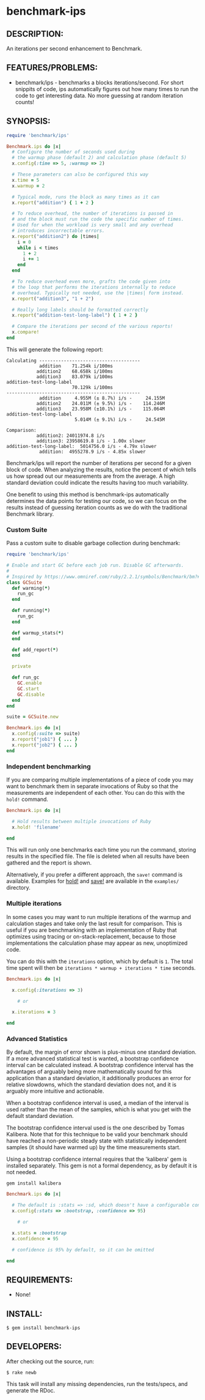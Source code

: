# benchmark-ips


## DESCRIPTION:

An iterations per second enhancement to Benchmark.

## FEATURES/PROBLEMS:

 * benchmark/ips - benchmarks a blocks iterations/second. For short snippits
   of code, ips automatically figures out how many times to run the code
   to get interesting data. No more guessing at random iteration counts!

## SYNOPSIS:

```ruby
require 'benchmark/ips'

Benchmark.ips do |x|
  # Configure the number of seconds used during
  # the warmup phase (default 2) and calculation phase (default 5)
  x.config(:time => 5, :warmup => 2)

  # These parameters can also be configured this way
  x.time = 5
  x.warmup = 2

  # Typical mode, runs the block as many times as it can
  x.report("addition") { 1 + 2 }

  # To reduce overhead, the number of iterations is passed in
  # and the block must run the code the specific number of times.
  # Used for when the workload is very small and any overhead
  # introduces incorrectable errors.
  x.report("addition2") do |times|
    i = 0
    while i < times
      1 + 2
      i += 1
    end
  end

  # To reduce overhead even more, grafts the code given into
  # the loop that performs the iterations internally to reduce
  # overhead. Typically not needed, use the |times| form instead.
  x.report("addition3", "1 + 2")

  # Really long labels should be formatted correctly
  x.report("addition-test-long-label") { 1 + 2 }

  # Compare the iterations per second of the various reports!
  x.compare!
end
```

This will generate the following report:

```
Calculating -------------------------------------
            addition    71.254k i/100ms
           addition2    68.658k i/100ms
           addition3    83.079k i/100ms
addition-test-long-label
                        70.129k i/100ms
-------------------------------------------------
            addition     4.955M (± 8.7%) i/s -     24.155M
           addition2    24.011M (± 9.5%) i/s -    114.246M
           addition3    23.958M (±10.1%) i/s -    115.064M
addition-test-long-label
                         5.014M (± 9.1%) i/s -     24.545M

Comparison:
           addition2: 24011974.8 i/s
           addition3: 23958619.8 i/s - 1.00x slower
addition-test-long-label:  5014756.0 i/s - 4.79x slower
            addition:  4955278.9 i/s - 4.85x slower
```

Benchmark/ips will report the number of iterations per second for a given block
of code. When analyzing the results, notice the percent of which tells us how
spread out our measurements are from the average. A high standard deviation
could indicate the results having too much variability.

One benefit to using this method is benchmark-ips automatically determines the
data points for testing our code, so we can focus on the results instead of
guessing iteration counts as we do with the traditional Benchmark library.

### Custom Suite

Pass a custom suite to disable garbage collection during benchmark:

```ruby
require 'benchmark/ips'

# Enable and start GC before each job run. Disable GC afterwards.
#
# Inspired by https://www.omniref.com/ruby/2.2.1/symbols/Benchmark/bm?#annotation=4095926&line=182
class GCSuite
  def warming(*)
    run_gc
  end

  def running(*)
    run_gc
  end

  def warmup_stats(*)
  end

  def add_report(*)
  end

  private

  def run_gc
    GC.enable
    GC.start
    GC.disable
  end
end

suite = GCSuite.new

Benchmark.ips do |x|
  x.config(:suite => suite)
  x.report("job1") { ... }
  x.report("job2") { ... }
end
```

### Independent benchmarking

If you are comparing multiple implementations of a piece of code you may want
to benchmark them in separate invocations of Ruby so that the measurements
are independent of each other. You can do this with the `hold!` command.

```ruby
Benchmark.ips do |x|

  # Hold results between multiple invocations of Ruby
  x.hold! 'filename'

end
```

This will run only one benchmarks each time you run the command, storing
results in the specified file. The file is deleted when all results have been
gathered and the report is shown.

Alternatively, if you prefer a different approach, the `save!` command is
available. Examples for [hold!](examples/hold.rb) and [save!](examples/save.rb) are available in
the `examples/` directory.


### Multiple iterations

In some cases you may want to run multiple iterations of the warmup and
calculation stages and take only the last result for comparison. This is useful
if you are benchmarking with an implementation of Ruby that optimizes using
tracing or on-stack-replacement, because to those implementations the
calculation phase may appear as new, unoptimized code.

You can do this with the `iterations` option, which by default is `1`. The
total time spent will then be `iterations * warmup + iterations * time` seconds.

```ruby
Benchmark.ips do |x|

  x.config(:iterations => 3)

    # or

  x.iterations = 3

end
```

### Advanced Statistics

By default, the margin of error shown is plus-minus one standard deviation. If
a more advanced statistical test is wanted, a bootstrap confidence interval
can be calculated instead. A bootstrap confidence interval has the advantages of
arguably being more mathematically sound for this application than a standard
deviation, it additionally produces an error for relative slowdowns, which the
standard deviation does not, and it is arguably more intuitive and actionable.

When a bootstrap confidence interval is used, a median of the interval is used
rather than the mean of the samples, which is what you get with the default
standard deviation.

The bootstrap confidence interval used is the one described by Tomas Kalibera.
Note that for this technique to be valid your benchmark should have reached a
non-periodic steady state with statistically independent samples (it should
have warmed up) by the time measurements start.

Using a bootstrap confidence internal requires that the 'kalibera' gem is
installed separately. This gem is not a formal dependency, as by default it is
not needed.

```
gem install kalibera
```

```ruby
Benchmark.ips do |x|

  # The default is :stats => :sd, which doesn't have a configurable confidence
  x.config(:stats => :bootstrap, :confidence => 95)

    # or

  x.stats = :bootstrap
  x.confidence = 95

  # confidence is 95% by default, so it can be omitted

end
```

## REQUIREMENTS:

* None!

## INSTALL:

    $ gem install benchmark-ips

## DEVELOPERS:

After checking out the source, run:

    $ rake newb

This task will install any missing dependencies, run the tests/specs,
and generate the RDoc.

